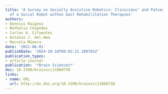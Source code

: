 ```yaml
---
title: 'A Survey on Socially Assistive Robotics: Clinicians’ and Patients’ Perception
  of a Social Robot within Gait Rehabilitation Therapies'
authors:
- Denniss Raigoso
- Nathalia Céspedes
- Carlos A. Cifuentes
- Antonio J. del-Ama
- Marcela Múnera
date: '2021-06-01'
publishDate: '2024-10-18T09:02:11.109783Z'
publication_types:
- article-journal
publication: '*Brain Sciences*'
doi: 10.3390/brainsci11060738
links:
- name: URL
  url: http://dx.doi.org/10.3390/brainsci11060738
---
```

